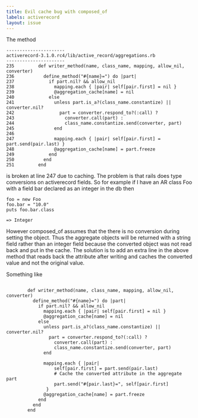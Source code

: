 ```yaml
---
title: Evil cache bug with composed_of
labels: activerecord
layout: issue
---
```


The method

```
----------------------
activerecord-3.1.0.rc4/lib/active_record/aggregations.rb
----------------------
235         def writer_method(name, class_name, mapping, allow_nil, converter)
236           define_method("#{name}=") do |part|
237             if part.nil? && allow_nil
238               mapping.each { |pair| self[pair.first] = nil }
239               @aggregation_cache[name] = nil
240             else
241               unless part.is_a?(class_name.constantize) || converter.nil?
242                 part = converter.respond_to?(:call) ?
243                   converter.call(part) :
244                   class_name.constantize.send(converter, part)
245               end
246  
247               mapping.each { |pair| self[pair.first] = part.send(pair.last) }
248               @aggregation_cache[name] = part.freeze
249             end
250           end
251         end
```

is broken at line 247 due to caching. The problem is that rails does type conversions on activerecord fields. So for example if I have an AR class Foo with a field bar declared as an integer in the db then

```
foo = new Foo
foo.bar = "10.0"
puts foo.bar.class

=> Integer
```

However composed_of assumes that the there is no conversion during setting the object. Thus the aggregate objects will be returned with a string field rather than an integer field because the converted object was not read back and put in the cache.
The solution is to add an extra line in the above method that reads back the attribute after writing and caches the converted value and not the original value.

Something like

```

        def writer_method(name, class_name, mapping, allow_nil, converter)
          define_method("#{name}=") do |part|
            if part.nil? && allow_nil
              mapping.each { |pair| self[pair.first] = nil }
              @aggregation_cache[name] = nil
            else
              unless part.is_a?(class_name.constantize) || converter.nil?
                part = converter.respond_to?(:call) ?
                  converter.call(part) :
                  class_name.constantize.send(converter, part)
              end

              mapping.each { |pair| 
                  self[pair.first] = part.send(pair.last)
                  # Cache the converted attribute in the aggregate part
                  part.send("#{pair.last}=", self[pair.first]
               }
              @aggregation_cache[name] = part.freeze
            end
          end
        end
```

